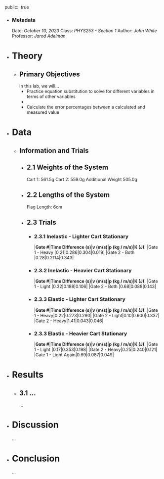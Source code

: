 public:: true

- ### Metadata
  Date: *October 10, 2023*
  Class: *PHYS253 - Section 1*
  Author: *John White*
  Professor: *Jarod Adelman*
- # Theory
	- ## Primary Objectives
	  In this lab, we will...
	  * Practice equation substitution to solve for different variables in terms of other variables
	  * 
	  * Calculate the error percentages between a calculated and measured value
- # Data
	- ## Information and Trials
		- ## 2.1 Weights of the System
		  Cart 1: 561.5g
		  Cart 2: 559.0g
		  Additional Weight 505.0g
		- ## 2.2 Lengths of the System
		  Flag Length: 6cm
		- ## 2.3 Trials
			- ### 2.3.1 Inelastic - Lighter Cart Stationary
			  |**Gate #**|**Time Difference (s)**|**v (m/s)**|**p (kg / m/s)**|**K (J)**|
			  |Gate 1 - Heavy |0.21|0.286|0.304|0.019|
			  |Gate 2 - Both |0.28|0.2114|0.343|
			- ### 2.3.2 Inelastic - Heavier Cart Stationary
			  |**Gate #**|**Time Difference (s)**|**v (m/s)**|**p (kg / m/s)**|**K (J)**|
			  |Gate 1 - Light |0.32|0.188|0.106|
			  |Gate 2 - Both |0.68|0.088|0.143|
			- ### 2.3.3 Elastic - Lighter Cart Stationary
			  |**Gate #**|**Time Difference (s)**|**v (m/s)**|**p (kg / m/s)**|**K (J)**|
			  |Gate 1 - Heavy|0.22|0.273|0.290|
			  |Gate 2 - Light|0.10|0.600|0.337|
			  |Gate 2 - Heavy|1.41|0.043|0.046|
			- ### 2.3.3 Elastic - Heavier Cart Stationary
			  |**Gate #**|**Time Difference (s)**|**v (m/s)**|**p (kg / m/s)**|**K (J)**|
			  |Gate 1 - Light |0.17|0.353|0.198|
			  |Gate 2 - Heavy|0.25|0.240|0.121|
			  |Gate 1 - Light Again|0.69|0.087|0.049|
- # Results
	- ## 3.1 ...
	  ...
- # Discussion
  ...
- # Conclusion
  ...
